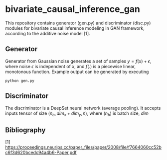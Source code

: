 # bivariate_causal_inference_gan

This repository contains generator (gen.py) and discriminator (disc.py) modules for bivariate causal inference modeling in GAN framework, according to the additive noise model [1].

## Generator

Generator from Gaussian noise generates a set of samples $y = f(x) + \epsilon$, where noise $\epsilon$ is independent of $x$, and $f(.)$ is a piecewise linear, monotonous function. 
Example output can be generated by executing 
```
python gen.py
```

## Discriminator

The discriminator is a DeepSet neural network (average pooling). It accepts inputs tensor of size $(n_b, dim_x + dim_y, n)$, where $(n_b)$ is batch size, $dim$

## Bibliography

[1] https://proceedings.neurips.cc/paper_files/paper/2008/file/f7664060cc52bc6f3d620bcedc94a4b6-Paper.pdf
